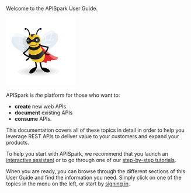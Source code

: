 
Welcome to the APISpark User Guide.

![Sign in](images/apispark_sparky_standing.png "Sign in")

APISpark is *the* platform for those who want to:  
- **create** new web APIs  
- **document** existing APIs  
- **consume** APIs.

This documentation covers all of these topics in detail in order to help you leverage REST APIs to deliver value to your customers and expand your products.  

To help you start with APISpark, we recommend that you launch an [interactive assistant](/technical-resources/apispark/guide/get-started/interactive-assistants "interactive assistant") or to go through one of our [step-by-step tutorials](/technical-resources/apispark/tutorials "step-by-step tutorials").

When you are ready, you can browse through the different sections of this User Guide and find the information you need. Simply click on one of the topics in the menu on the left, or start by [signing in](/technical-resources/apispark/guide/get-started/sign-in "Sign in").
